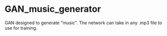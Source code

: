 # GAN_music_generator
GAN designed to generate "music". The network can take in any .mp3 file to use for training.
